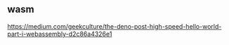## wasm

https://medium.com/geekculture/the-deno-post-high-speed-hello-world-part-i-webassembly-d2c86a4326e1
